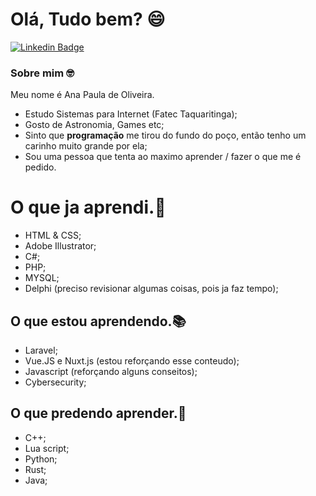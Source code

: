 # Olá, Tudo bem? :smile: 

[![Linkedin Badge](https://img.shields.io/badge/-LinkedIn-blue?style=flat-square&logo=Linkedin&logoColor=white&link=https://www.linkedin.com/in/matheusfranca27/)](https://www.linkedin.com/in/ana-paula-de-oliveira-382546a0/)


### Sobre mim 🤓
Meu nome é Ana Paula de Oliveira.
- Estudo Sistemas para Internet (Fatec Taquaritinga);
- Gosto  de Astronomia, Games etc;
- Sinto que **programação** me tirou do fundo do poço, então tenho um carinho muito grande por ela;
- Sou uma pessoa que tenta ao maximo aprender / fazer o que me é pedido.

# O que ja aprendi.📒
- HTML & CSS;
- Adobe Illustrator;
- C#;
- PHP;
- MYSQL;
- Delphi (preciso revisionar algumas coisas, pois ja faz tempo);

## O que estou aprendendo.📚
- Laravel;
- Vue.JS e Nuxt.js (estou reforçando esse conteudo);
- Javascript (reforçando alguns conseitos);
- Cybersecurity;

## O que predendo aprender.🚀
- C++;
- Lua script;
- Python;
- Rust;
- Java;
